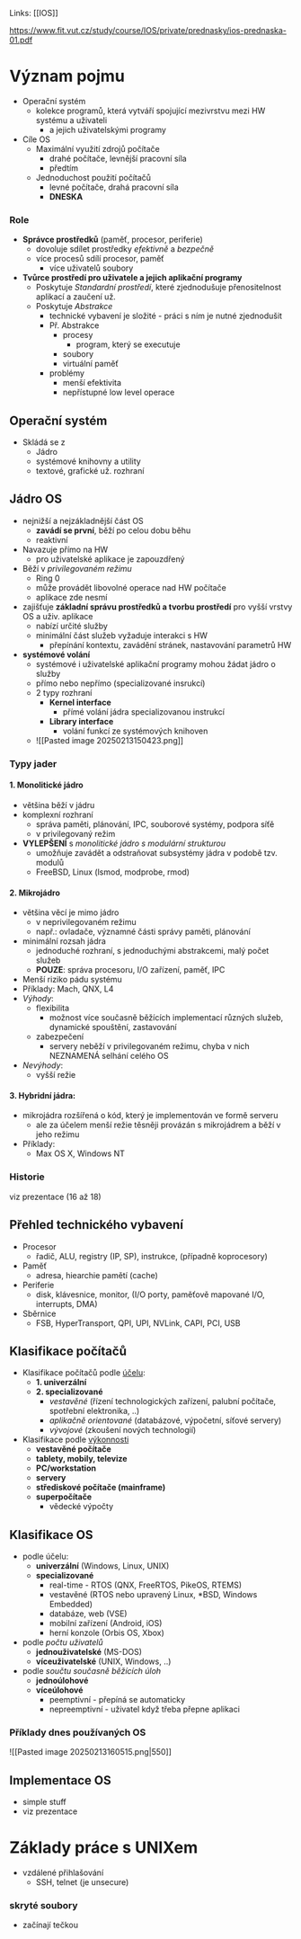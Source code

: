 Links: [[IOS]]

https://www.fit.vut.cz/study/course/IOS/private/prednasky/ios-prednaska-01.pdf

# Význam pojmu
- Operační systém
	- kolekce programů, která vytváří spojující mezivrstvu mezi HW systému a uživateli
		- a jejich uživatelskými programy
- Cíle OS
	- Maximální využití zdrojů počítače
		- drahé počítače, levnější pracovní síla
		- předtím
	- Jednoduchost použití počítačů
		- levné počítače, drahá pracovní síla
		- **DNESKA**

### Role
- **Správce prostředků** (paměť, procesor, periferie)
	- dovoluje sdílet prostředky *efektivně* a *bezpečně*
	- více procesů sdílí procesor, paměť
		- více uživatelů soubory
- **Tvůrce prostředí pro uživatele a jejich aplikační programy**
	- Poskytuje *Standardní prostředí*, které zjednodušuje přenositelnost aplikací a zaučení už.
	- Poskytuje *Abstrakce*
		- technické vybavení je složité - práci s ním je nutné zjednodušit
		- Př. Abstrakce
			- procesy
				- program, který se executuje
			- soubory
			- virtuální paměť
		- problémy
			- menší efektivita
			- nepřístupné low level operace

## Operační systém
- Skládá se z
	- Jádro
	- systémové knihovny a utility
	- textové, grafické už. rozhraní

## Jádro OS
- nejnižší a nejzákladnější část OS
	- **zavádí se první**, běží po celou dobu běhu
	- reaktivní
- Navazuje přímo na HW
	- pro uživatelské aplikace je zapouzdřený
- Běží v *privilegovaném režimu*
	- Ring 0
	- může provádět libovolné operace nad HW počítače
	- aplikace zde nesmí
- zajišťuje **základní správu prostředků a tvorbu prostředí** pro vyšší vrstvy OS a uživ. aplikace
	- nabízí určité služby
	- minimální část služeb vyžaduje interakci s HW
		- přepínání kontextu, zavádění stránek, nastavování parametrů HW
- **systémové volání**
	- systémové i uživatelské aplikační programy mohou žádat jádro o služby
	- přímo nebo nepřímo (specializované insrukcí)
	- 2 typy rozhraní
		- **Kernel interface**
			- přímé volání jádra specializovanou instrukcí
		- **Library interface**
			- volání funkcí ze systémových knihoven
	- ![[Pasted image 20250213150423.png]]
### Typy jader
#### 1. Monolitické jádro
- většina běží v jádru
- komplexní rozhraní
	- správa paměti, plánování, IPC, souborové systémy, podpora síťě
	- v privilegovaný režim
- **VYLEPŠENÍ** s *monolitické jádro s modulární strukturou*
	- umožňuje zavádět a odstraňovat subsystémy jádra v podobě tzv. modulů
	- FreeBSD, Linux (lsmod, modprobe, rmod)

#### 2. Mikrojádro
- většina věcí je mimo jádro
	- v neprivilegovaném režimu
	- např.: ovladače, významné části správy paměti, plánování
- minimální rozsah jádra
	- jednoduché rozhraní, s jednoduchými abstrakcemi, malý počet služeb
	- **POUZE**: správa procesoru, I/O zařízení, paměť, IPC
- Menší riziko pádu systému
- Příklady: Mach, QNX, L4
- *Výhody*:
	- flexibilita
		- možnost více současně běžících implementací různých služeb, dynamické spouštění, zastavování
	- zabezpečení
		- servery neběží v privilegovaném režimu, chyba v nich NEZNAMENÁ selhání celého OS 
- *Nevýhody*:
	- vyšší režie

#### 3. Hybridní jádra:
- mikrojádra rozšířená o kód, který je implementován ve formě serveru
	- ale za účelem menší režie těsněji provázán s mikrojádrem a běží v jeho režimu
- Příklady: 
	- Max OS X, Windows NT

### Historie
viz prezentace (16 až 18)

## Přehled technického vybavení
- Procesor
	- řadič, ALU, registry (IP, SP), instrukce, (případně koprocesory)
- Paměť
	- adresa, hiearchie pamětí (cache)
- Periferie
	- disk, klávesnice, monitor, (I/O porty, paměťově mapované I/O, interrupts, DMA)
- Sběrnice
	- FSB, HyperTransport, QPI, UPI, NVLink, CAPI, PCI, USB

## Klasifikace počítačů
- Klasifikace počítačů podle <u>účelu</u>:
	- **1. univerzální**
	- **2. specializované**
		- *vestavěné* (řízení technologických zařízení, palubní počítače, spotřební elektronika, ..)
		- *aplikačně orientované* (databázové, výpočetní, síťové servery)
		- *vývojové* (zkoušení nových technologií)
- Klasifikace podle <u>výkonnosti</u>
	- **vestavěné počítače**
	- **tablety, mobily, televize**
	- **PC/workstation**
	- **servery**
	- **střediskové počítače (mainframe)**
	- **superpočítače**
		- vědecké výpočty


## Klasifikace OS
- podle účelu:
	- **univerzální** (Windows, Linux, UNIX)
	- **specializované**
		- real-time - RTOS (QNX, FreeRTOS, PikeOS, RTEMS)
		- vestavěné (RTOS nebo upravený Linux, \*BSD, Windows Embedded)
		- databáze, web (VSE)
		- mobilní zařízení (Android, iOS)
		- herní konzole (Orbis OS, Xbox)
- podle *počtu uživatelů*
	- **jednouživatelské** (MS-DOS)
	- **víceuživatelské** (UNIX, Windows, ..)
- podle *součtu současně běžících úloh*
	- **jednoúlohové**
	- **víceúlohové**
		- peemptivní - přepíná se automaticky
		- nepreemptivní - uživatel když třeba přepne aplikaci

### Příklady dnes používaných OS
![[Pasted image 20250213160515.png|550]]

## Implementace OS
- simple stuff
- viz prezentace


# Základy práce s UNIXem
- vzdálené přihlašování
	- SSH, telnet (je unsecure)

### skryté soubory
- začínají tečkou
